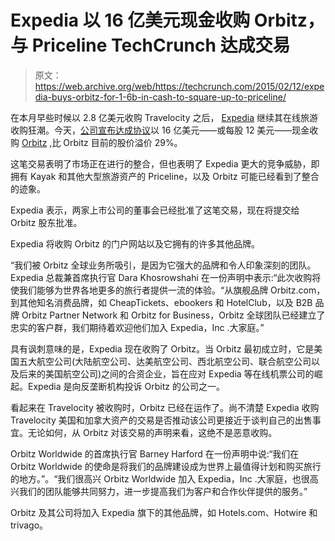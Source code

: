 # Expedia 以 16 亿美元现金收购 Orbitz，与 Priceline TechCrunch 达成交易

> 原文：<https://web.archive.org/web/https://techcrunch.com/2015/02/12/expedia-buys-orbitz-for-1-6b-in-cash-to-square-up-to-priceline/>

在本月早些时候以 2.8 亿美元收购 Travelocity 之后， [Expedia](https://web.archive.org/web/20230216230501/http://www.expedia.com/) 继续其在线旅游收购狂潮。今天，[公司宣布达成协议](https://web.archive.org/web/20230216230501/http://www.prnewswire.com/news-releases/expedia-to-acquire-orbitz-worldwide-for-12-per-share-in-cash-300035187.html)以 16 亿美元——或每股 12 美元——现金收购 [Orbitz](https://web.archive.org/web/20230216230501/http://www.orbitz.com/) ,比 Orbitz 目前的股价溢价 29%。

这笔交易表明了市场正在进行的整合，但也表明了 Expedia 更大的竞争威胁，即拥有 Kayak 和其他大型旅游资产的 Priceline，以及 Orbitz 可能已经看到了整合的迹象。

Expedia 表示，两家上市公司的董事会已经批准了这笔交易，现在将提交给 Orbitz 股东批准。

Expedia 将收购 Orbitz 的门户网站以及它拥有的许多其他品牌。

“我们被 Orbitz 全球业务所吸引，是因为它强大的品牌和令人印象深刻的团队。Expedia 总裁兼首席执行官 Dara Khosrowshahi 在一份声明中表示:“此次收购将使我们能够为世界各地更多的旅行者提供一流的体验。“从旗舰品牌 Orbitz.com，到其他知名消费品牌，如 CheapTickets、ebookers 和 HotelClub，以及 B2B 品牌 Orbitz Partner Network 和 Orbitz for Business，Orbitz 全球团队已经建立了忠实的客户群，我们期待着欢迎他们加入 Expedia，Inc .大家庭。”

具有讽刺意味的是，Expedia 现在收购了 Orbitz。当 Orbitz 最初成立时，它是美国五大航空公司(大陆航空公司、达美航空公司、西北航空公司、联合航空公司以及后来的美国航空公司)之间的合资企业，旨在应对 Expedia 等在线机票公司的崛起。Expedia 是向反垄断机构投诉 Orbitz 的公司之一。

看起来在 Travelocity 被收购时，Orbitz 已经在运作了。尚不清楚 Expedia 收购 Travelocity 美国和加拿大资产的交易是否推动该公司更接近于谈判自己的出售事宜。无论如何，从 Orbitz 对该交易的声明来看，这绝不是恶意收购。

Orbitz Worldwide 的首席执行官 Barney Harford 在一份声明中说:“我们在 Orbitz Worldwide 的使命是将我们的品牌建设成为世界上最值得计划和购买旅行的地方。”。“我们很高兴 Orbitz Worldwide 加入 Expedia，Inc .大家庭，也很高兴我们的团队能够共同努力，进一步提高我们为客户和合作伙伴提供的服务。”

Orbitz 及其公司将加入 Expedia 旗下的其他品牌，如 Hotels.com、Hotwire 和 trivago。